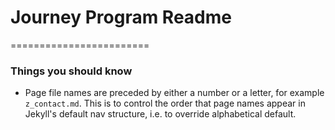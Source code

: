 # Journey Program Readme
========================

### Things you should know

+ Page file names are preceded by either a number or a letter, for example `z_contact.md`. This is to control the order that page names appear in Jekyll's default nav structure, i.e. to override alphabetical default.
